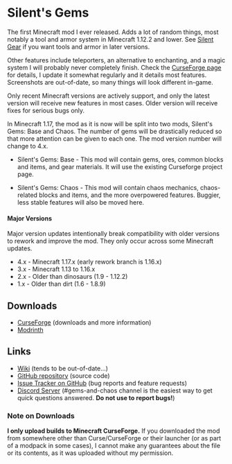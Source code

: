 # Silent's Gems

The first Minecraft mod I ever released. Adds a lot of random things, most notably a tool and armor system in Minecraft 1.12.2 and lower. See [Silent Gear](https://github.com/SilentChaos512/Silent-Gear) if you want tools and armor in later versions.

Other features include teleporters, an alternative to enchanting, and a magic system I will probably never completely finish. Check the [CurseForge page](https://minecraft.curseforge.com/projects/silents-gems) for details, I update it somewhat regularly and it details most features. Screenshots are out-of-date, so many things will look different in-game.

Only recent Minecraft versions are actively support, and only the latest version will receive new features in most cases. Older version will receive fixes for serious bugs only.

In Minecraft 1.17, the mod as it is now will be split into two mods, Silent's Gems: Base and Chaos. The number of gems will be drastically reduced so that more attention can be given to each one. The mod version number will change to 4.x.

- Silent's Gems: Base - This mod will contain gems, ores, common blocks and items, and gear materials. It will use the existing Curseforge project page.

- Silent's Gems: Chaos - This mod will contain chaos mechanics, chaos-related blocks and items, and the more overpowered features. Buggier, less stable features will also be moved here.

#### Major Versions

Major version updates intentionally break compatibility with older versions to rework and improve the mod. They only occur across some Minecraft updates.

- 4.x - Minecraft 1.17.x (early rework branch is 1.16.x)
- 3.x - Minecraft 1.13 to 1.16.x
- 2.x - Older than dinosaurs (1.9 - 1.12.2)
- 1.x - Older than dirt (1.6 - 1.8.9)

## Downloads

- [CurseForge](https://minecraft.curseforge.com/projects/silents-gems) (downloads and more information)
- [Modrinth](https://modrinth.com/mod/silents-gems)

## Links

- [Wiki](https://github.com/SilentChaos512/SilentGems/wiki) (tends to be out-of-date...)
- [GitHub repository](https://github.com/SilentChaos512/SilentGems) (source code)
- [Issue Tracker on GitHub](https://github.com/SilentChaos512/SilentGems/issues) (bug reports and feature requests)
- [Discord Server](https://discord.gg/Adyk9zHnUn) (#gems-and-chaos channel is the easiest way to get quick questions answered. **Do not use to report bugs!**)

### Note on Downloads

**I only upload builds to Minecraft CurseForge.** If you downloaded the mod from somewhere other than Curse/CurseForge or their launcher (or as part of a modpack in some cases), I cannot make any guarantees about the file or its contents, as it was uploaded without my permission.

